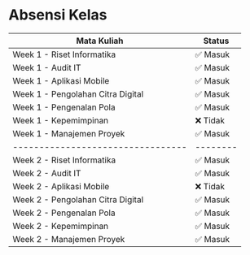 # Absensi Kelas

| Mata Kuliah                       | Status   |
| --------------------------------- | -------- |
| Week 1 - Riset Informatika        | ✅ Masuk |
| Week 1 - Audit IT                 | ✅ Masuk |
| Week 1 - Aplikasi Mobile          | ✅ Masuk |
| Week 1 - Pengolahan Citra Digital | ✅ Masuk |
| Week 1 - Pengenalan Pola          | ✅ Masuk |
| Week 1 - Kepemimpinan             | ❌ Tidak |
| Week 1 - Manajemen Proyek         | ✅ Masuk |
| --------------------------------- | -------- |
| Week 2 - Riset Informatika        | ✅ Masuk |
| Week 2 - Audit IT                 | ✅ Masuk |
| Week 2 - Aplikasi Mobile          | ❌ Tidak |
| Week 2 - Pengolahan Citra Digital | ✅ Masuk |
| Week 2 - Pengenalan Pola          | ✅ Masuk |
| Week 2 - Kepemimpinan             | ✅ Masuk |
| Week 2 - Manajemen Proyek         | ✅ Masuk |
